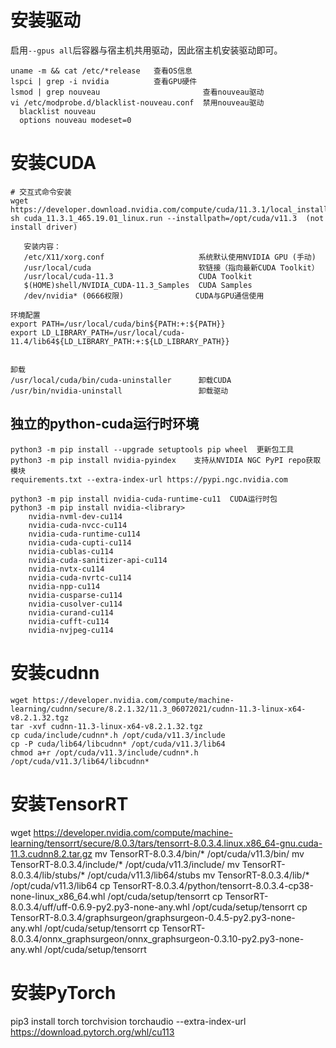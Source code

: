 # 安装驱动

启用`--gpus all`后容器与宿主机共用驱动，因此宿主机安装驱动即可。

```shell
uname -m && cat /etc/*release   查看OS信息
lspci | grep -i nvidia          查看GPU硬件
lsmod | grep nouveau                       查看nouveau驱动
vi /etc/modprobe.d/blacklist-nouveau.conf  禁用nouveau驱动
  blacklist nouveau
  options nouveau modeset=0
```

# 安装CUDA

```shell
# 交互式命令安装
wget https://developer.download.nvidia.com/compute/cuda/11.3.1/local_installers/cuda_11.3.1_465.19.01_linux.run
sh cuda_11.3.1_465.19.01_linux.run --installpath=/opt/cuda/v11.3  (not install driver)

   安装内容：
   /etc/X11/xorg.conf                     系统默认使用NVIDIA GPU (手动)
   /usr/local/cuda                        软链接（指向最新CUDA Toolkit）
   /usr/local/cuda-11.3                   CUDA Toolkit
   $(HOME)shell/NVIDIA_CUDA-11.3_Samples  CUDA Samples
   /dev/nvidia* (0666权限)                CUDA与GPU通信使用

环境配置
export PATH=/usr/local/cuda/bin${PATH:+:${PATH}}
export LD_LIBRARY_PATH=/usr/local/cuda-11.4/lib64${LD_LIBRARY_PATH:+:${LD_LIBRARY_PATH}}


卸载
/usr/local/cuda/bin/cuda-uninstaller      卸载CUDA
/usr/bin/nvidia-uninstall                 卸载驱动
```

## 独立的python-cuda运行时环境

```shell
python3 -m pip install --upgrade setuptools pip wheel  更新包工具
python3 -m pip install nvidia-pyindex    支持从NVIDIA NGC PyPI repo获取模块
requirements.txt --extra-index-url https://pypi.ngc.nvidia.com

python3 -m pip install nvidia-cuda-runtime-cu11  CUDA运行时包
python3 -m pip install nvidia-<library>
    nvidia-nvml-dev-cu114
    nvidia-cuda-nvcc-cu114
    nvidia-cuda-runtime-cu114
    nvidia-cuda-cupti-cu114
    nvidia-cublas-cu114
    nvidia-cuda-sanitizer-api-cu114
    nvidia-nvtx-cu114
    nvidia-cuda-nvrtc-cu114
    nvidia-npp-cu114
    nvidia-cusparse-cu114
    nvidia-cusolver-cu114
    nvidia-curand-cu114
    nvidia-cufft-cu114
    nvidia-nvjpeg-cu114
```

# 安装cudnn

```shell
wget https://developer.nvidia.com/compute/machine-learning/cudnn/secure/8.2.1.32/11.3_06072021/cudnn-11.3-linux-x64-v8.2.1.32.tgz
tar -xvf cudnn-11.3-linux-x64-v8.2.1.32.tgz
cp cuda/include/cudnn*.h /opt/cuda/v11.3/include
cp -P cuda/lib64/libcudnn* /opt/cuda/v11.3/lib64
chmod a+r /opt/cuda/v11.3/include/cudnn*.h /opt/cuda/v11.3/lib64/libcudnn*
```

# 安装TensorRT
wget https://developer.nvidia.com/compute/machine-learning/tensorrt/secure/8.0.3/tars/tensorrt-8.0.3.4.linux.x86_64-gnu.cuda-11.3.cudnn8.2.tar.gz
mv TensorRT-8.0.3.4/bin/*        /opt/cuda/v11.3/bin/
mv TensorRT-8.0.3.4/include/*    /opt/cuda/v11.3/include/
mv TensorRT-8.0.3.4/lib/stubs/*  /opt/cuda/v11.3/lib64/stubs
mv TensorRT-8.0.3.4/lib/*        /opt/cuda/v11.3/lib64
cp TensorRT-8.0.3.4/python/tensorrt-8.0.3.4-cp38-none-linux_x86_64.whl              /opt/cuda/setup/tensorrt
cp TensorRT-8.0.3.4/uff/uff-0.6.9-py2.py3-none-any.whl                              /opt/cuda/setup/tensorrt
cp TensorRT-8.0.3.4/graphsurgeon/graphsurgeon-0.4.5-py2.py3-none-any.whl            /opt/cuda/setup/tensorrt
cp TensorRT-8.0.3.4/onnx_graphsurgeon/onnx_graphsurgeon-0.3.10-py2.py3-none-any.whl /opt/cuda/setup/tensorrt

# 安装PyTorch
pip3 install torch torchvision torchaudio --extra-index-url https://download.pytorch.org/whl/cu113

